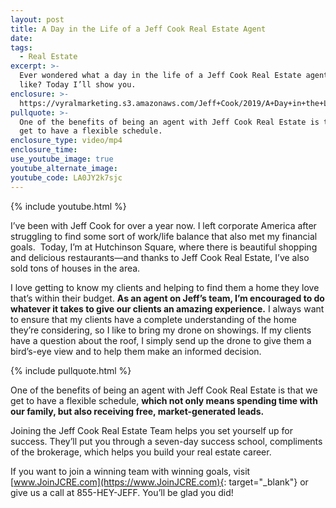 ```yaml
---
layout: post
title: A Day in the Life of a Jeff Cook Real Estate Agent
date:
tags:
  - Real Estate
excerpt: >-
  Ever wondered what a day in the life of a Jeff Cook Real Estate agent looks
  like? Today I’ll show you.
enclosure: >-
  https://vyralmarketing.s3.amazonaws.com/Jeff+Cook/2019/A+Day+in+the+Life+of+a+Real+Estate+Agent-+Ryan+McHugh.mp4
pullquote: >-
  One of the benefits of being an agent with Jeff Cook Real Estate is that we
  get to have a flexible schedule.
enclosure_type: video/mp4
enclosure_time:
use_youtube_image: true
youtube_alternate_image:
youtube_code: LA0JY2k7sjc
---
```


{% include youtube.html %}

I’ve been with Jeff Cook for over a year now. I left corporate America after struggling to find some sort of work/life balance that also met my financial goals. &nbsp;Today, I’m at Hutchinson Square, where there is beautiful shopping and delicious restaurants—and thanks to Jeff Cook Real Estate, I’ve also sold tons of houses in the area.

I love getting to know my clients and helping to find them a home they love that’s within their budget. **As an agent on Jeff’s team, I’m encouraged to do whatever it takes to give our clients an amazing experience.** I always want to ensure that my clients have a complete understanding of the home they’re considering, so I like to bring my drone on showings. If my clients have a question about the roof, I simply send up the drone to give them a bird’s-eye view and to help them make an informed decision.

{% include pullquote.html %}

One of the benefits of being an agent with Jeff Cook Real Estate is that we get to have a flexible schedule, **which not only means spending time with our family, but also receiving free, market-generated leads.&nbsp;**

Joining the Jeff Cook Real Estate Team helps you set yourself up for success. They’ll put you through a seven-day success school, compliments of the brokerage, which helps you build your real estate career.

If you want to join a winning team with winning goals, visit [www.JoinJCRE.com](https://www.JoinJCRE.com){: target="_blank"} or give us a call at 855-HEY-JEFF. You’ll be glad you did\!&nbsp;<br>&nbsp;